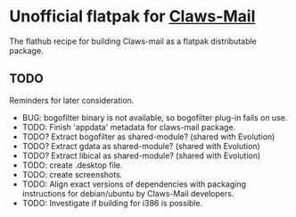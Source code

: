 # Unofficial flatpak for [Claws-Mail](https://claws-mail.org)

The flathub recipe for building Claws-mail as a flatpak distributable package.

## TODO

Reminders for later consideration.

- BUG: bogofilter binary is not available, so bogofilter plug-in fails on use.
- TODO: Finish 'appdata' metadata for claws-mail package.
- TODO? Extract bogofilter as shared-module? (shared with Evolution)
- TODO? Extract gdata as shared-module? (shared with Evolution)
- TODO? Extract libical as shared-module? (shared with Evolution)
- TODO: create .desktop file.
- TODO: create screenshots.
- TODO: Align exact versions of dependencies with packaging instructions for debian/ubuntu by Claws-Mail developers.
- TODO: Investigate if building for i386 is possible.
